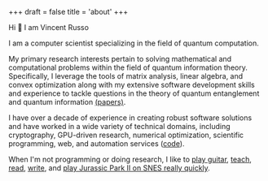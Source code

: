 +++
draft = false
title = 'about'
+++

Hi 👋 I am Vincent Russo

I am a computer scientist specializing in the field of quantum computation.

My primary research interests pertain to solving mathematical and computational problems within the field of quantum
information theory. Specifically, I leverage the tools of matrix analysis, linear algebra, and convex optimization along
with my extensive software development skills and experience to tackle questions in the theory of quantum entanglement
and quantum information [(papers)](/papers).

I have over a decade of experience in creating robust software solutions and have worked in a wide variety of technical
domains, including cryptography, GPU-driven research, numerical optimization, scientific programming, web, and
automation services ([code](/code)).

When I'm not programming or doing research, I like to [play guitar](https://www.youtube.com/watch?v=DpjVJ76pLMY),
[teach](http://bit.ly/lucidcode), [read](https://www.goodreads.com/captainhampton), [write](/posts), and [play Jurassic
Park II on SNES really quickly](http://speeddemosarchive.com/JurassicPark2SNES.html).
